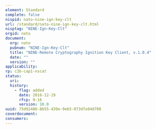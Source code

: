 ```yaml
---
element: Standard
complete: false
nispid: nato-nine-ign-key-clt
url: /standard/nato-nine-ign-key-clt.html
nisptag: "NINE-Ign-Key-Clt"
orgid: nato
document:
  org: nato
  pubnum: "NINE-Ign-Key-Clt"
  title: "NINE-Remote Cryptography Ignition Key Client, v.1.0.4"
  date: ""
  version: ""
applicability:
rp: c3b-cap1-nscat
status:
  uri: 
  history: 
    - flag: added
      date: 2016-12-19
      rfcp: 9-16
      version: 10.0
uuid: 75d92486-8b55-439e-9eb5-073dfa94d708
coverdocument:
consumers:
---
```

